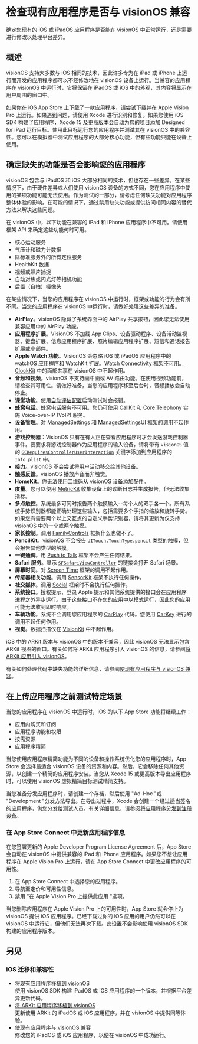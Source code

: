 # 检查现有应用程序是否与 visionOS 兼容

确定您现有的 iOS 或 iPadOS 应用程序是否能在 visionOS 中正常运行，还是需要进行修改以处理平台差异。

## 概述
visionOS 支持大多数与 iOS 相同的技术，因此许多专为在 iPad 或 iPhone 上运行而开发的应用程序都可以不经修改地在 visionOS 设备上运行。当兼容的应用程序在 visionOS 中运行时，它将保留在 iPadOS 或 iOS 中的外观，其内容将显示在用户周围的窗口中。

如果你在 iOS App Store 上下载了一款应用程序，请尝试下载并在 Apple Vision Pro 上运行。如果遇到问题，请使用 Xcode 进行识别和修复。如果您使用 iOS SDK 构建了应用程序，Xcode 15 及更高版本会自动为您的项目添加 Designed for iPad 运行目标。使用此目标运行您的应用程序并测试其在 visionOS 中的兼容性。您可以在模拟器中测试应用程序的大部分核心功能，但有些功能只能在设备上使用。

## 确定缺失的功能是否会影响您的应用程序
visionOS 包含与 iPadOS 和 iOS 大部分相同的技术，但也存在一些差异。在某些情况下，由于硬件差异或人们使用 visionOS 设备的方式不同，您在应用程序中使用的某项功能可能无法使用。作为测试的一部分，请考虑任何缺失功能对应用程序整体体验的影响。在可能的情况下，通过禁用缺失功能或提供访问相同内容的替代方法来解决这些问题。

在 visionOS 中，以下功能在兼容的 iPad 和 iPhone 应用程序中不可用。请使用框架 API 来确定这些功能何时可用。

- 核心运动服务
- 气压计和磁力计数据
- 除标准服务外的所有定位服务
- HealthKit 数据
- 视频或照片捕捉
- 自动对焦或闪光灯等相机功能
- 后置（自拍）摄像头

在某些情况下，当您的应用程序在 visionOS 中运行时，框架或功能的行为会有所不同。当您的应用程序在 visionOS 中运行时，请做好处理这些差异的准备。

- **AirPlay**。visionOS 隐藏了系统界面中的 AirPlay 共享按钮，因此您无法使用兼容应用中的 AirPlay 功能。
- **应用程序扩展**。VisionOS 不加载 App Clips、设备驱动程序、设备活动监视器、键盘扩展、信息应用程序扩展、照片编辑应用程序扩展、短信和通话报告扩展或小部件。
- **Apple Watch 功能**。VisionOS 会忽略 iOS 或 iPadOS 应用程序中的 watchOS 应用程序和 WatchKit 扩展。[Watch Connectivity 框架](https://developer.apple.com/documentation/WatchConnectivity)[不可用。ClockKit](https://developer.apple.com/documentation/clockkit) 中的面部共享在 visionOS 中不起作用。
- **音频和视频**。visionOS 不支持画中画或 AV 路由功能。在使用视频功能前，请检查其可用性。请做好准备，当您的应用程序移至后台时，音频播放会自动停止。
- **课堂功能**。使用[自动评估配置](https://developer.apple.com/documentation/AutomaticAssessmentConfiguration)启动测试时会报错。
- **蜂窝电话**。蜂窝电话服务不可用。您仍可使用 [CallKit](https://developer.apple.com/documentation/CallKit) 和 [Core Telephony](https://developer.apple.com/documentation/coretelephony) 实施 Voice-over-IP (VoIP) 服务。
- **设备管理**。对 [ManagedSettings](https://developer.apple.com/documentation/ManagedSettings) 和 [ManagedSettingsUI](https://developer.apple.com/documentation/ManagedSettingsUI) 框架的调用不起作用。
- **游戏控制器**：VisionOS 只有在有人正在查看应用程序时才会发送游戏控制器事件。要要求将游戏控制器作为应用程序的输入设备，请将带有 `visionOS` 值的 [`GCRequiresControllerUserInteraction`](https://developer.apple.com/documentation/bundleresources/information_property_list/gcrequirescontrolleruserinteraction) 关键字添加到应用程序的 `Info.plist` 中。
- **接力**。visionOS 不会尝试将用户活动移交给其他设备。
- **触感反馈**。visionOS 播放声音而非触觉。
- **HomeKit**。你无法使用二维码从 visionOS 设备添加配件。
- **度量**。您可以使用 [MetricKit](https://developer.apple.com/documentation/MetricKit) 收集设备上的诊断日志并生成报告，但无法收集指标。
- **多点触控**。系统最多可同时报告两个触摸输入--每个人的双手各一个。所有系统手势识别器都能正确处理这些输入，包括需要多个手指的缩放和旋转手势。如果您有需要两个以上交互点的自定义手势识别器，请将其更新为仅支持 visionOS 中的一个或两个触摸。
- **家长控制**。调用 [FamilyControls](https://developer.apple.com/documentation/FamilyControls) 框架什么也做不了。
- **PencilKit**。visionOS 不会报告 [`UITouch.TouchType.pencil`](https://developer.apple.com/documentation/uikit/uitouch/touchtype/pencil) 类型的触摸，但会报告其他类型的触摸。
- **一键通调**。用 [Push to Talk](https://developer.apple.com/documentation/PushToTalk) 框架不会产生任何结果。
- **Safari 服务**。显示 [`SFSafariViewController`](https://developer.apple.com/documentation/safariservices/sfsafariviewcontroller) 的链接会打开 Safari 场景。
- **屏幕时间**。对 [Screen Time](https://developer.apple.com/documentation/ScreenTime) 框架的调用不起作用。
- **传感器相关功能**。调用 [SensorKit](https://developer.apple.com/documentation/sensorkit) 框架不执行任何操作。
- **社交媒体**。调用 [Social](https://developer.apple.com/documentation/Social) 框架时不会执行任何操作。
- **系统接口**。授权提示、登录 Apple 提示和其他系统提供的接口会在应用程序进程之外异步运行。由于这些接口不在您的应用中以模式运行，因此您的应用可能无法收到即时响应。
- **车辆功能**。系统不会调用您应用程序的 [CarPlay](https://developer.apple.com/documentation/CarPlay) 代码。您使用 [CarKey](https://developer.apple.com/documentation/CarKey) 进行的调用不起任何作用。
- **视觉**。数据扫描仪在 [VisionKit](https://developer.apple.com/documentation/VisionKit) 中不起作用。

iOS 中的 ARKit 版本与 visionOS 中的版本不兼容，因此 visionOS 无法显示包含 ARKit 视图的窗口。有关如何将 ARKit 应用程序引入 visionOS 的信息，请参阅[将 ARKit 应用引入 visionOS](https://developer.apple.com/documentation/visionos/bringing-your-arkit-app-to-visionos)。

有关如何处理代码中缺失功能的详细信息，请参阅[使现有应用程序与 visionOS 兼容](https://developer.apple.com/documentation/visionos/making-your-app-compatible-with-visionos)。

## 在上传应用程序之前测试特定场景

当您的应用程序在 visionOS 中运行时，iOS 的以下 App Store 功能将继续工作：

- 应用内购买和订阅
- 应用程序功能和权限
- 按需资源
- 应用程序精简

当您使用应用程序精简功能为不同的设备和操作系统优化您的应用程序时，App Store 会选择最适合 visionOS 设备的资源和内容。然后，它会移除任何其他资源，以创建一个精简的应用程序安装。当您从 Xcode 15 或更高版本导出应用程序时，可以使用 visionOS 虚拟精简目标测试精简支持。

当您准备分发应用程序时，请创建一个存档，然后使用 "Ad-Hoc "或 "Development "分发方法导出。在导出过程中，Xcode 会创建一个经过适当签名的应用程序，供您分发给测试人员。有关详细信息，请参阅[将应用程序分发到注册设备](https://developer.apple.com/documentation/Xcode/distributing-your-app-to-registered-devices)。

### 在 App Store Connect 中更新应用程序信息

在您签署更新的 Apple Developer Program License Agreement 后，App Store 会自动在 visionOS 中提供兼容的 iPad 和 iPhone 应用程序。如果您不想让应用程序在 Apple Vision Pro 上运行，请在 App Store Connect 中更改应用程序的可用性。

1. 在 App Store Connect 中选择您的应用程序。
2. 导航至定价和可用性信息。
3. 禁用 "在 Apple Vision Pro 上提供此应用 "选项。

当您删除应用程序在 Apple Vision Pro 上的可用性时，App Store 就会停止为 visionOS 提供 iOS 应用程序。已经下载过你的 iOS 应用的用户仍然可以在 visionOS 中运行它，但他们无法再次下载。此设置不会影响使用 visionOS SDK 构建的应用程序版本。

## 另见

### iOS 迁移和兼容性
- [将现有应用程序移植到 visionOS](https://developer.apple.com/documentation/visionos/bringing-your-app-to-visionos)  
使用 visionOS SDK 构建 iPadOS 或 iOS 应用程序的一个版本，并根据平台差异更新代码。
- [将 ARKit 应用程序移植到 visionOS](https://developer.apple.com/documentation/visionos/bringing-your-arkit-app-to-visionos)  
更新使用 ARKit 的 iPadOS 或 iOS 应用程序，并在 visionOS 中提供同等体验。
- [使现有应用程序与 visionOS 兼容](https://developer.apple.com/documentation/visionos/making-your-app-compatible-with-visionos)  
修改您的 iPadOS 或 iOS 应用程序，以便在 visionOS 中成功运行。